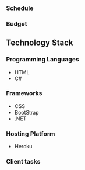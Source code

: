 ### Schedule
### Budget
## Technology Stack
### Programming Languages   
<ul>
  <li>HTML</li>
  <li>C#</li>
</ul>

### Frameworks
<ul>
  <li>CSS</li>
  <li>BootStrap</li>
  <li>.NET</li>
</ul>

### Hosting Platform
<ul>
  <li>Heroku</li>
</ul>

  
### Client tasks
